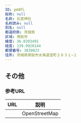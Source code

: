 ```yaml
---
ID: pm8FL
総称: null
名称: 石宮神社
名称読み: null
別名: null
都道府県: 茨城県
区域: 常総市
緯度: 36.0203491
経度: 139.9920144
郵便番号: 3030023
住所: 茨城県常総市水海道宝町２８３１−１
---
```


## その他

### 参考URL

| URL | 説明          |
| --- | ------------- |
|     | OpenStreetMap |
